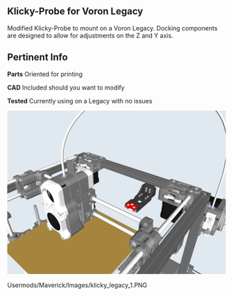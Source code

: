 ## Klicky-Probe for Voron Legacy

Modified Klicky-Probe to mount on a Voron Legacy. Docking components are designed to allow for adjustments on the Z and Y axis. 


## Pertinent Info

**Parts** Oriented for printing

**CAD** Included should you want to modify

**Tested** Currently using on a Legacy with no issues 

![Maverick](Images/klicky_legacy_1.PNG)

Usermods/Maverick/Images/klicky_legacy_1.PNG
